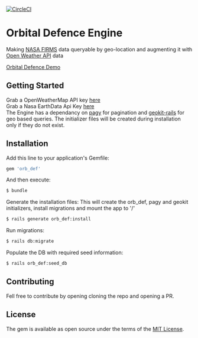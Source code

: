 [![CircleCI](https://circleci.com/gh/flippakitten/orbital_defence_engine/tree/master.svg?style=svg)](https://circleci.com/gh/flippakitten/orbital_defence_engine/tree/master)
# Orbital Defence Engine
Making [NASA FIRMS](https://nrt4.modaps.eosdis.nasa.gov/) data queryable by geo-location and augmenting it with [Open Weather API](https://openweathermap.org) data

[Orbital Defence Demo](https://github.com/flippakitten/orbital_defence_demo)

## Getting Started
Grab a OpenWeatherMap API key [here](https://openweathermap.org/appid)  
Grab a Nasa EarthData Api Key [here](https://nrt4.modaps.eosdis.nasa.gov/help/downloads#appkeys)  
The Engine has a dependancy on [pagy](https://github.com/ddnexus/pagy) for pagination 
and [geokit-rails](https://github.com/geokit/geokit-rails) for geo based queries.
The initializer files will be created during installation only if they do not exist.

## Installation
Add this line to your application's Gemfile:

```ruby
gem 'orb_def'
```

And then execute:
```bash
$ bundle
```

Generate the installation files:
This will create the orb_def, pagy and geokit initializers, install migrations and mount the app to '/' 
```bash
$ rails generate orb_def:install
```

Run migrations:
```bash
$ rails db:migrate
```

Populate the DB with required seed information:
```bash
$ rails orb_def:seed_db
```

## Contributing
Fell free to contribute by opening cloning the repo and opening a PR.

## License
The gem is available as open source under the terms of the [MIT License](https://opensource.org/licenses/MIT).
